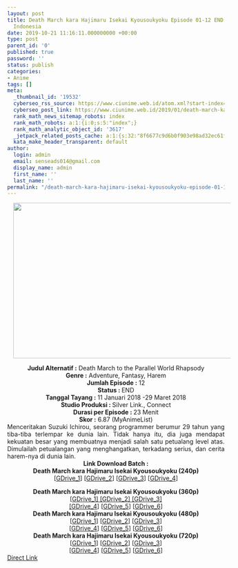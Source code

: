 ```yaml
---
layout: post
title: Death March kara Hajimaru Isekai Kyousoukyoku Episode 01-12 END [Batch] Subtitle
  Indonesia
date: 2019-10-21 11:16:11.000000000 +00:00
type: post
parent_id: '0'
published: true
password: ''
status: publish
categories:
- Anime
tags: []
meta:
  _thumbnail_id: '19532'
  cyberseo_rss_source: https://www.ciunime.web.id/atom.xml?start-index=2401&max-results=150
  cyberseo_post_link: https://www.ciunime.web.id/2019/01/death-march-kara-hajimaru-isekai.html
  rank_math_news_sitemap_robots: index
  rank_math_robots: a:1:{i:0;s:5:"index";}
  rank_math_analytic_object_id: '3617'
  _jetpack_related_posts_cache: a:1:{s:32:"8f6677c9d6b0f903e98ad32ec61f8deb";a:2:{s:7:"expires";i:1663508897;s:7:"payload";a:3:{i:0;a:1:{s:2:"id";i:29454;}i:1;a:1:{s:2:"id";i:27104;}i:2;a:1:{s:2:"id";i:29609;}}}}
  kata_make_header_transparent: default
author:
  login: admin
  email: senseads014@gmail.com
  display_name: admin
  first_name: ''
  last_name: ''
permalink: "/death-march-kara-hajimaru-isekai-kyousoukyoku-episode-01-12-end-batch-subtitle-indonesia/"
---
```

<div class="separator" style="clear: both; text-align: center;"><a href="https://2.bp.blogspot.com/-OgVSEiiPYGs/XDCDM_oI80I/AAAAAAAAGOw/AeIJzq42XHIIjg5dp9zUqQkA4idQZMTZwCLcBGAs/s1600/Death%2BMarch%2Bkara%2BHajimaru%2BIsekai%2BKyousoukyoku.jpg" imageanchor="1" style="margin-left: 1em; margin-right: 1em;"><img border="0" data-original-height="720" data-original-width="1280" height="360" src="{{ site.baseurl }}/assets/2019/10/Death%2BMarch%2Bkara%2BHajimaru%2BIsekai%2BKyousoukyoku.jpg" width="640" /></a></div>
<p>
<div style="text-align: center;"><b>Judul Alternatif :</b> Death March to the Parallel World Rhapsody</div>
<div style="text-align: center;"><b><b>Genre :</b></b> Adventure, Fantasy, Harem</div>
<div style="text-align: center;"><b>Jumlah Episode :</b> 12<br /><b>Status :&nbsp;</b>END<br /><b>Tanggal Tayang :</b> 11 Januari 2018 -29 Maret 2018<br /><b>Studio Produksi : </b>Silver Link., Connect<br /><b>Durasi per Episode :&nbsp;</b>23 Menit</div>
<div style="text-align: center;"><b>Skor :</b> 6.87 (MyAnimeList)</div>
<div style="text-align: justify;"></div>
<div style="text-align: justify;">Menceritakan Suzuki Ichirou, seorang programmer berumur 29 tahun yang tiba-tiba terlempar ke dunia lain. Tidak hanya itu, dia juga mendapat kekuatan besar yang membuatnya menjadi salah satu petualang level atas. Dimulailah petualangan yang menghangatkan, terkadang serius, dan cerita harem-nya di dunia lain.</div>
<div style="text-align: justify;"></div>
<div style="text-align: justify;"></div>
<div style="text-align: center;"><b>Link Download Batch :</b></div>
<div style="text-align: center;">
<div style="text-align: center;"><b>Death March kara Hajimaru Isekai Kyousoukyoku (240p)</b></div>
<div style="text-align: center;">[<a href="https://drive.google.com/uc?id=1Bk158vzKBA_9scl1eY-vMc_hdT-bgvSM" target="_blank" rel="noopener">GDrive_1</a>] [<a href="https://drive.google.com/uc?id=1fak9HdoZv7AIy6eIoFSwBR6NqX294v8Q" target="_blank" rel="noopener">GDrive_2</a>] [<a href="https://drive.google.com/uc?export=download&amp;id=15d4GQhn4KLG4BImHLHM10X97YJBHpeme" target="_blank" rel="noopener">GDrive_3</a>] [<a href="https://drive.google.com/uc?id=15uMfAJN3cw4CEHDo7-DsInsJB6FeXR4H" target="_blank" rel="noopener">GDrive_4</a>]</div>
<p></div>
<div style="text-align: center;"><b>Death March kara Hajimaru Isekai Kyousoukyoku (360p)</b></div>
<div style="text-align: center;">[<a href="https://drive.google.com/uc?id=1Kkz1UjObNA26F3AyJLJHZ9vrrwF5Cqs3" target="_blank" rel="noopener">GDrive_1] [GDrive_2] [GDrive_3]</a><br /><a href="https://drive.google.com/uc?id=1Kkz1UjObNA26F3AyJLJHZ9vrrwF5Cqs3" target="_blank" rel="noopener">[GDrive_4</a>] [<a href="https://drive.google.com/uc?export=download&amp;id=1hO3rxOeDGuKuWp0tRh_xBIf8hQaA3kDI" target="_blank" rel="noopener">GDrive_5</a>] [<a href="https://drive.google.com/uc?id=1I5YwcQVDLV2wI56LfErHw5Sr97_oP1Ig" target="_blank" rel="noopener">GDrive_6</a>]</div>
<div style="text-align: center;"></div>
<div style="text-align: center;"><b>Death March kara Hajimaru Isekai Kyousoukyoku (480p)</b><br />[<a href="https://drive.google.com/uc?id=1_YTrdBTmQcaN_LRB6RBIbVPSi5_j6ZbY" target="_blank" rel="noopener">GDrive_1</a>] [<a href="https://drive.google.com/uc?id=1_M9ymyb9BzSG6IpSX2bp01y3LqN-Qbxc" target="_blank" rel="noopener">GDrive_2</a>] [<a href="https://drive.google.com/uc?id=1UO1t5P5tn1GY-Gfn69bU_t364pFuAx5y" target="_blank" rel="noopener">GDrive_3</a>]<br />[<a href="https://drive.google.com/uc?id=1KNTRyZcwpbKPa0iiSvZ5sq-LrQNzQO4D" target="_blank" rel="noopener">GDrive_4</a>] [<a href="https://drive.google.com/uc?id=1TJWaITQzjfK6wn-tytz9nMsrLvZ46IE3" target="_blank" rel="noopener">GDrive_5</a>] [<a href="https://drive.google.com/uc?id=1u6qDqNYhBJRjBWBEwSMvnNHcEXUTsHEI" target="_blank" rel="noopener">GDrive_6</a>]</div>
<div style="text-align: center;"><b>Death March kara Hajimaru Isekai Kyousoukyoku (720p)</b><br />[<a href="https://drive.google.com/uc?id=16PNQ3j91kC5ggmrnfD-COHqrqq4-live" target="_blank" rel="noopener">GDrive_1</a>] [<a href="https://drive.google.com/uc?id=1dDPihO5AVoMAh2X9xKR5rmu9F_zCCZce" target="_blank" rel="noopener">GDrive_2</a>] [<a href="https://drive.google.com/uc?id=1wbPzxj2nbqsNKG0WgZEkn_R9AD1g85XQ" target="_blank" rel="noopener">GDrive_3</a>]<br />[<a href="https://drive.google.com/uc?id=1B0WaMuuv42UWHrb41Xdn4R_r6i-aYbC0" target="_blank" rel="noopener">GDrive_4</a>] [<a href="https://drive.google.com/uc?id=1GSreE4soTcn9w-EypoMho3h4CWG7t6D_" target="_blank" rel="noopener">GDrive_5</a>] [<a href="https://drive.google.com/uc?id=1vSntzc9sagd2mINZ9eMs4s4ObQlfUZgn" target="_blank" rel="noopener">GDrive_6</a>]</div>
<link rel="stylesheet" href="https://cdnjs.cloudflare.com/ajax/libs/font-awesome/4.7.0/css/font-awesome.min.css" />
<div class="divbtn"> <a href="https://handymansurrender.com/fihup8buzv?key=94550f7ce39444073321dde3b8782f97" class="btn"><i class="fa fa-download"></i> Direct Link</a> </div>
